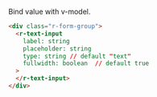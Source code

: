 Bind value with v-model.

```html
<div class="r-form-group">
  <r-text-input
    label: string
    placeholder: string
    type: string // default "text"
    fullwidth: boolean  // default true
  >
  </r-text-input>
</div>
```
